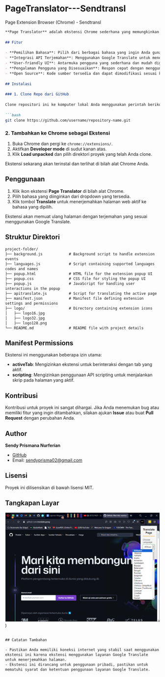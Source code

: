 # PageTranslator---Sendtransl
Page Extension Browser (Chrome) - Sendtransl

```markdown
**Page Translator** adalah ekstensi Chrome sederhana yang memungkinkan Anda menerjemahkan halaman web ke berbagai bahasa secara langsung dengan mudah. Ekstensi ini dibuat oleh **Sendy** untuk memudahkan pengguna dalam mengakses terjemahan halaman web tanpa perlu meninggalkan tab aktif mereka.

## Fitur

- **Pemilihan Bahasa**: Pilih dari berbagai bahasa yang ingin Anda gunakan untuk menerjemahkan halaman web.
- **Integrasi API Terjemahan**: Menggunakan Google Translate untuk menerjemahkan halaman dengan cepat.
- **User-friendly UI**: Antarmuka pengguna yang sederhana dan mudah digunakan.
- **Pengalaman Pengguna yang Disesuaikan**: Respon cepat dengan menggunakan tombol translate langsung dari popup ekstensi.
- **Open Source**: Kode sumber tersedia dan dapat dimodifikasi sesuai kebutuhan Anda.

## Instalasi

### 1. Clone Repo dari GitHub

Clone repositori ini ke komputer lokal Anda menggunakan perintah berikut:

```bash
git clone https://github.com/username/repository-name.git
```

### 2. Tambahkan ke Chrome sebagai Ekstensi

1. Buka Chrome dan pergi ke `chrome://extensions/`.
2. Aktifkan **Developer mode** di sudut kanan atas.
3. Klik **Load unpacked** dan pilih direktori proyek yang telah Anda clone.

Ekstensi sekarang akan terinstal dan terlihat di bilah alat Chrome Anda.

## Penggunaan

1. Klik ikon ekstensi **Page Translator** di bilah alat Chrome.
2. Pilih bahasa yang diinginkan dari dropdown yang tersedia.
3. Klik tombol **Translate** untuk menerjemahkan halaman web aktif ke bahasa yang dipilih.

Ekstensi akan memuat ulang halaman dengan terjemahan yang sesuai menggunakan Google Translate.

## Struktur Direktori

```plaintext
project-folder/
├── background.js            # Background script to handle extension events
├── languages.js             # Script containing supported languages codes and names
├── popup.html               # HTML file for the extension popup UI
├── popup.css                # CSS file for styling the popup UI
├── popup.js                 # JavaScript for handling user interactions in the popup
├── apitranslate.js          # Script for translating the active page
├── manifest.json            # Manifest file defining extension settings and permissions
├── logo/                    # Directory containing extension icons
│   ├── logo16.jpg
│   ├── logo32.jpg
│   ├── logo128.png
└── README.md                # README file with project details
```

## Manifest Permissions

Ekstensi ini menggunakan beberapa izin utama:

- **activeTab**: Mengizinkan ekstensi untuk berinteraksi dengan tab yang aktif.
- **scripting**: Mengizinkan penggunaan API scripting untuk menjalankan skrip pada halaman yang aktif.

## Kontribusi

Kontribusi untuk proyek ini sangat dihargai. Jika Anda menemukan bug atau memiliki fitur yang ingin ditambahkan, silakan ajukan **Issue** atau buat **Pull Request** dengan perubahan Anda.

## Author

**Sendy Prismana Nurferian**

- [GitHub](https://github.com/SendyPrismanaNurferian)
- Email: sendyprisma02@gmail.com

## Lisensi

Proyek ini dilisensikan di bawah lisensi MIT.

## Tangkapan Layar

![image.png](https://github.com/SendyPrismanaNurferian/PageTranslator---Sendtransl/blob/main/pagetranlatorextension/image.png))
```

## Catatan Tambahan

- Pastikan Anda memiliki koneksi internet yang stabil saat menggunakan ekstensi ini karena ekstensi menggunakan layanan Google Translate untuk menerjemahkan halaman.
- Ekstensi ini dirancang untuk penggunaan pribadi, pastikan untuk mematuhi syarat dan ketentuan penggunaan layanan Google Translate.
